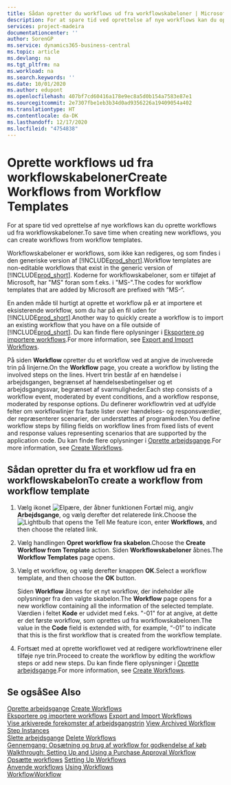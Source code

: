 ```yaml
---
title: Sådan opretter du workflows ud fra workflowskabeloner | Microsoft Docs
description: For at spare tid ved oprettelse af nye workflows kan du oprette workflows ud fra workflowskabeloner.
services: project-madeira
documentationcenter: ''
author: SorenGP
ms.service: dynamics365-business-central
ms.topic: article
ms.devlang: na
ms.tgt_pltfrm: na
ms.workload: na
ms.search.keywords: ''
ms.date: 10/01/2020
ms.author: edupont
ms.openlocfilehash: 407bf7cd60416a178e9ec8a5d0b154a7583e87e1
ms.sourcegitcommit: 2e7307fbe1eb3b34d0ad9356226a19409054a402
ms.translationtype: HT
ms.contentlocale: da-DK
ms.lasthandoff: 12/17/2020
ms.locfileid: "4754838"
---
```

# <a name="create-workflows-from-workflow-templates"></a><span data-ttu-id="f242b-103">Oprette workflows ud fra workflowskabeloner</span><span class="sxs-lookup"><span data-stu-id="f242b-103">Create Workflows from Workflow Templates</span></span>
<span data-ttu-id="f242b-104">For at spare tid ved oprettelse af nye workflows kan du oprette workflows ud fra workflowskabeloner.</span><span class="sxs-lookup"><span data-stu-id="f242b-104">To save time when creating new workflows, you can create workflows from workflow templates.</span></span>  

 <span data-ttu-id="f242b-105">Workflowskabeloner er workflows, som ikke kan redigeres, og som findes i den generiske version af [!INCLUDE[prod_short](includes/prod_short.md)].</span><span class="sxs-lookup"><span data-stu-id="f242b-105">Workflow templates are non-editable workflows that exist in the generic version of [!INCLUDE[prod_short](includes/prod_short.md)].</span></span> <span data-ttu-id="f242b-106">Koderne for workflowskabeloner, som er tilføjet af Microsoft, har "MS" foran som f.eks. i "MS-".</span><span class="sxs-lookup"><span data-stu-id="f242b-106">The codes for workflow templates that are added by Microsoft are prefixed with “MS-“.</span></span>  

 <span data-ttu-id="f242b-107">En anden måde til hurtigt at oprette et workflow på er at importere et eksisterende workflow, som du har på en fil uden for [!INCLUDE[prod_short](includes/prod_short.md)].</span><span class="sxs-lookup"><span data-stu-id="f242b-107">Another way to quickly create a workflow is to import an existing workflow that you have on a file outside of [!INCLUDE[prod_short](includes/prod_short.md)].</span></span> <span data-ttu-id="f242b-108">Du kan finde flere oplysninger i [Eksportere og importere workflows](across-how-to-export-and-import-workflows.md).</span><span class="sxs-lookup"><span data-stu-id="f242b-108">For more information, see [Export and Import Workflows](across-how-to-export-and-import-workflows.md).</span></span>  

<span data-ttu-id="f242b-109">På siden **Workflow** opretter du et workflow ved at angive de involverede trin på linjerne.</span><span class="sxs-lookup"><span data-stu-id="f242b-109">On the **Workflow** page, you create a workflow by listing the involved steps on the lines.</span></span> <span data-ttu-id="f242b-110">Hvert trin består af en hændelse i arbejdsgangen, begrænset af hændelsesbetingelser og et arbejdsgangssvar, begrænset af svarmuligheder.</span><span class="sxs-lookup"><span data-stu-id="f242b-110">Each step consists of a workflow event, moderated by event conditions, and a workflow response, moderated by response options.</span></span> <span data-ttu-id="f242b-111">Du definerer workflowtrin ved at udfylde felter om workflowlinjer fra faste lister over hændelses- og responsværdier, der repræsenterer scenarier, der understøttes af programkoden.</span><span class="sxs-lookup"><span data-stu-id="f242b-111">You define workflow steps by filling fields on workflow lines from fixed lists of event and response values representing scenarios that are supported by the application code.</span></span> <span data-ttu-id="f242b-112">Du kan finde flere oplysninger i [Oprette arbejdsgange](across-how-to-create-workflows.md).</span><span class="sxs-lookup"><span data-stu-id="f242b-112">For more information, see [Create Workflows](across-how-to-create-workflows.md).</span></span>  

## <a name="to-create-a-workflow-from-workflow-template"></a><span data-ttu-id="f242b-113">Sådan opretter du fra et workflow ud fra en workflowskabelon</span><span class="sxs-lookup"><span data-stu-id="f242b-113">To create a workflow from workflow template</span></span>  
1.  <span data-ttu-id="f242b-114">Vælg ikonet ![Elpære, der åbner funktionen Fortæl mig](media/ui-search/search_small.png "Fortæl mig, hvad du vil foretage dig"), angiv **Arbejdsgange**, og vælg derefter det relaterede link.</span><span class="sxs-lookup"><span data-stu-id="f242b-114">Choose the ![Lightbulb that opens the Tell Me feature](media/ui-search/search_small.png "Tell me what you want to do") icon, enter **Workflows**, and then choose the related link.</span></span>  
2.  <span data-ttu-id="f242b-115">Vælg handlingen **Opret workflow fra skabelon**.</span><span class="sxs-lookup"><span data-stu-id="f242b-115">Choose the **Create Workflow from Template** action.</span></span> <span data-ttu-id="f242b-116">Siden **Workflowskabeloner** åbnes.</span><span class="sxs-lookup"><span data-stu-id="f242b-116">The **Workflow Templates** page opens.</span></span>  
3.  <span data-ttu-id="f242b-117">Vælg et workflow, og vælg derefter knappen **OK**.</span><span class="sxs-lookup"><span data-stu-id="f242b-117">Select a workflow template, and then choose the **OK** button.</span></span>  

     <span data-ttu-id="f242b-118">Siden **Workflow** åbnes for et nyt workflow, der indeholder alle oplysninger fra den valgte skabelon.</span><span class="sxs-lookup"><span data-stu-id="f242b-118">The **Workflow** page opens for a new workflow containing all the information of the selected template.</span></span> <span data-ttu-id="f242b-119">Værdien i feltet **Kode** er udvidet med f.eks. "-01" for at angive, at dette er det første workflow, som oprettes ud fra workflowskabelonen.</span><span class="sxs-lookup"><span data-stu-id="f242b-119">The value in the **Code** field is extended with, for example, “-01” to indicate that this is the first workflow that is created from the workflow template.</span></span>  
4.  <span data-ttu-id="f242b-120">Fortsæt med at oprette workflowet ved at redigere workflowtrinene eller tilføje nye trin.</span><span class="sxs-lookup"><span data-stu-id="f242b-120">Proceed to create the workflow by editing the workflow steps or add new steps.</span></span> <span data-ttu-id="f242b-121">Du kan finde flere oplysninger i [Oprette arbejdsgange](across-how-to-create-workflows.md).</span><span class="sxs-lookup"><span data-stu-id="f242b-121">For more information, see [Create Workflows](across-how-to-create-workflows.md).</span></span>  

## <a name="see-also"></a><span data-ttu-id="f242b-122">Se også</span><span class="sxs-lookup"><span data-stu-id="f242b-122">See Also</span></span>  
 <span data-ttu-id="f242b-123">[Oprette arbejdsgange](across-how-to-create-workflows.md) </span><span class="sxs-lookup"><span data-stu-id="f242b-123">[Create Workflows](across-how-to-create-workflows.md) </span></span>  
 <span data-ttu-id="f242b-124">[Eksportere og importere workflows](across-how-to-export-and-import-workflows.md) </span><span class="sxs-lookup"><span data-stu-id="f242b-124">[Export and Import Workflows](across-how-to-export-and-import-workflows.md) </span></span>  
 <span data-ttu-id="f242b-125">[Vise arkiverede forekomster af arbejdsgangstrin](across-how-to-view-archived-workflow-step-instances.md) </span><span class="sxs-lookup"><span data-stu-id="f242b-125">[View Archived Workflow Step Instances](across-how-to-view-archived-workflow-step-instances.md) </span></span>  
 <span data-ttu-id="f242b-126">[Slette arbejdsgange](across-how-to-delete-workflows.md) </span><span class="sxs-lookup"><span data-stu-id="f242b-126">[Delete Workflows](across-how-to-delete-workflows.md) </span></span>  
 <span data-ttu-id="f242b-127">[Gennemgang: Opsætning og brug af workflow for godkendelse af køb](walkthrough-setting-up-and-using-a-purchase-approval-workflow.md) </span><span class="sxs-lookup"><span data-stu-id="f242b-127">[Walkthrough: Setting Up and Using a Purchase Approval Workflow](walkthrough-setting-up-and-using-a-purchase-approval-workflow.md) </span></span>  
 <span data-ttu-id="f242b-128">[Opsætte workflows](across-set-up-workflows.md) </span><span class="sxs-lookup"><span data-stu-id="f242b-128">[Setting Up Workflows](across-set-up-workflows.md) </span></span>  
 <span data-ttu-id="f242b-129">[Anvende workflows](across-use-workflows.md) </span><span class="sxs-lookup"><span data-stu-id="f242b-129">[Using Workflows](across-use-workflows.md) </span></span>  
 [<span data-ttu-id="f242b-130">Workflow</span><span class="sxs-lookup"><span data-stu-id="f242b-130">Workflow</span></span>](across-workflow.md)   
